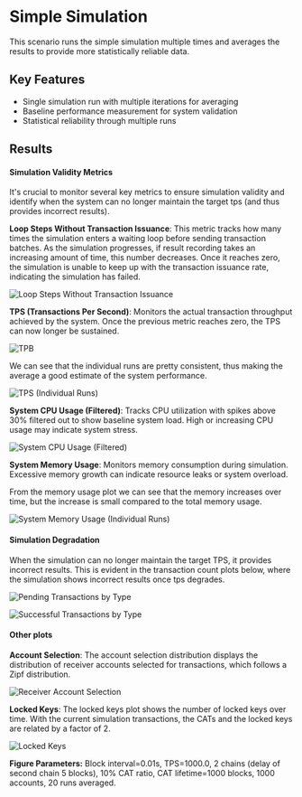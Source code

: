 # Simple Simulation

This scenario runs the simple simulation multiple times and averages the results to provide more statistically reliable data.

## Key Features

- Single simulation run with multiple iterations for averaging
- Baseline performance measurement for system validation
- Statistical reliability through multiple runs

## Results

#### Simulation Validity Metrics

It's crucial to monitor several key metrics to ensure simulation validity and identify when the system can no longer maintain the target tps (and thus provides incorrect results).

**Loop Steps Without Transaction Issuance**: This metric tracks how many times the simulation enters a waiting loop before sending transaction batches. As the simulation progresses, if result recording takes an increasing amount of time, this number decreases. Once it reaches zero, the simulation is unable to keep up with the transaction issuance rate, indicating the simulation has failed.

![Loop Steps Without Transaction Issuance](./loop_steps_without_tx_issuance.png)

**TPS (Transactions Per Second)**: Monitors the actual transaction throughput achieved by the system. Once the previous metric reaches zero, the TPS can now longer be sustained.

![TPB](./tpb.png)

We can see that the individual runs are pretty consistent, thus making the average a good estimate of the system performance.

![TPS (Individual Runs)](./tps_individual_runs.png)

**System CPU Usage (Filtered)**: Tracks CPU utilization with spikes above 30% filtered out to show baseline system load. High or increasing CPU usage may indicate system stress.

![System CPU Usage (Filtered)](./system_cpu_filtered_individual_runs.png)

**System Memory Usage**: Monitors memory consumption during simulation. Excessive memory growth can indicate resource leaks or system overload.

From the memory usage plot we can see that the memory increases over time, but the increase is small compared to the total memory usage.

![System Memory Usage (Individual Runs)](./system_memory_individual_runs.png)

#### Simulation Degradation

When the simulation can no longer maintain the target TPS, it provides incorrect results. This is evident in the transaction count plots below, where the simulation shows incorrect results once tps degrades.

![Pending Transactions by Type](./tx_pending__chain1.png)

![Successful Transactions by Type](./tx_success__chain1.png)

#### Other plots

**Account Selection**: The account selection distribution displays the distribution of receiver accounts selected for transactions, which follows a Zipf distribution.

![Receiver Account Selection](./account_receiver_selection.png)

**Locked Keys**: The locked keys plot shows the number of locked keys over time. With the current simulation transactions, the CATs and the locked keys are related by a factor of 2.

![Locked Keys](./locked_keys_and_tx_pending.png)

**Figure Parameters:** Block interval=0.01s, TPS=1000.0, 2 chains (delay of second chain 5 blocks), 10% CAT ratio, CAT lifetime=1000 blocks, 1000 accounts, 20 runs averaged.
